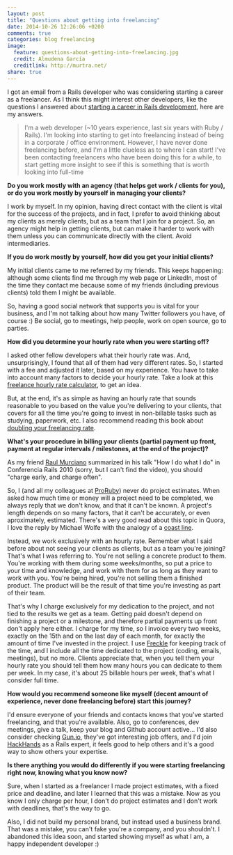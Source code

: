 ```yaml
---
layout: post
title: "Questions about getting into freelancing"
date: 2014-10-26 12:26:06 +0200
comments: true
categories: blog freelancing
image:
  feature: questions-about-getting-into-freelancing.jpg
  credit: Almudena García
  creditlink: http://murtra.net/
share: true
---
```


I got an email from a Rails developer who was considering starting a career as a freelancer. As I think this might interest other developers, like the questions I answered about [starting a career in Rails development](http://jaimeiniesta.com/articles/tips-for-a-new-rails-developer/), here are my answers.

> I'm a web developer (~10 years experience, last six years with Ruby / Rails). I'm looking into starting to get into freelancing instead of being in a corporate / office environment. However, I have never done freelancing before, and I'm a little clueless as to where I can start! I've been contacting freelancers who have been doing this for a while, to start getting more insight to see if this is something that is worth looking into full-time


**Do you work mostly with an agency (that helps get work / clients for you), or do you work mostly by yourself in managing your clients?**

I work by myself. In my opinion, having direct contact with the client is vital for the success of the projects, and in fact, I prefer to avoid thinking about my clients as merely clients, but as a team that I join for a project. So, an agency might help in getting clients, but can make it harder to work with them unless you can communicate directly with the client. Avoid intermediaries.

**If you do work mostly by yourself, how did you get your initial clients?**

My initial clients came to me referred by my friends. This keeps happening: although some clients find me through my web page or LinkedIn, most of the time they contact me because some of my friends (including previous clients) told them I might be available.

So, having a good social network that supports you is vital for your business, and I'm not talking about how many Twitter followers you have, of course :) Be social, go to meetings, help people, work on open source, go to parties.

**How did you determine your hourly rate when you were starting off?**

I asked other fellow developers what their hourly rate was. And, unsurprisingly, I found that all of them had very different rates. So, I started with a fee and adjusted it later, based on my experience. You have to take into account many factors to decide your hourly rate. Take a look at this [freelance hourly rate calculator](http://motivapp.com/freelance-hourly-rate-calculator), to get an idea.

But, at the end, it's as simple as having an hourly rate that sounds reasonable to you based on the value you're delivering to your clients, that covers for all the time you're going to invest in non-billable tasks such as studying, paperwork, etc. I also recommend reading this book about [doubling your freelancing rate](http://doubleyourfreelancing.com/rate/).

**What's your procedure in billing your clients (partial payment up front, payment at regular intervals / milestones, at the end of the project)?**

As my friend [Raul Murciano](http://www.raulmurciano.com/) summarized in his talk "How I do what I do" in Conferencia Rails 2010 (sorry, but I can't find the video), you should "charge early, and charge often".

So, I (and all my colleagues at [ProRuby](http://prorubyteam.com)) never do project estimates. When asked how much time or money will a project need to be completed, we always reply that we don't know, and that it can't be known. A project's length depends on so many factors, that it can't be accurately, or even aproximately, estimated. There's a very good read about this topic in Quora, I love the reply by Michael Wolfe with the analogy of a [coast line](http://www.quora.com/Engineering-Management/Why-are-software-development-task-estimations-regularly-off-by-a-factor-of-2-3).

Instead, we work exclusively with an hourly rate. Remember what I said before about not seeing your clients as clients, but as a team you're joining? That's what I was referring to. You're not selling a concrete product to them. You're working with them during some weeks/months, so put a price to your time and knowledge, and work with them for as long as they want to work with you. You're being hired, you're not selling them a finished product. The product will be the result of that time you're investing as part of their team.

That's why I charge exclusively for my dedication to the project, and not tied to the results we get as a team. Getting paid doesn't depend on finishing a project or a milestone, and therefore partial payments up front don't apply here either. I charge for my time, so I invoice every two weeks, exactly on the 15th and on the last day of each month, for exactly the amount of time I've invested in the project. I use [Freckle](http://letsfreckle.com) for keeping track of the time, and I include all the time dedicated to the project (coding, emails, meetings), but no more. Clients appreciate that, when you tell them your hourly rate you should tell them how many hours you can dedicate to them per week. In my case, it's about 25 billable hours per week, that's what I consider full time.

**How would you recommend someone like myself (decent amount of experience, never done freelancing before) start this journey?**

I'd ensure everyone of your friends and contacts knows that you've started freelancing, and that you're available. Also, go to conferences, dev meetings, give a talk, keep your blog and Github account active... I'd also consider checking [Gun.io](https://gun.io/), they've got interesting job offers, and I'd join [HackHands](https://hackhands.com/) as a Rails expert, it feels good to help others and it's a good way to show others your expertise.

**Is there anything you would do differently if you were starting freelancing right now, knowing what you know now?**

Sure, when I started as a freelancer I made project estimates, with a fixed price and deadline, and later I learned that this was a mistake. Now as you know I only charge per hour, I don't do project estimates and I don't work with deadlines, that's the way to go.

Also, I did not build my personal brand, but instead used a business brand. That was a mistake, you can't fake you're a company, and you shouldn't. I abandoned this idea soon, and started showing myself as what I am, a happy independent developer :)
